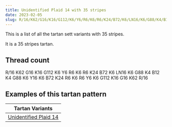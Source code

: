 ```yaml
---
title: Unidentified Plaid 14 with 35 stripes
date: 2023-02-05
slug: R/16/K62/G16/K16/G112/K6/Y6/R6/K6/R6/K24/B72/K6/LN16/K6/G88/K4/B12/K4/G88/K6/Y16/K6/B72/K24/R6/K6/R6/Y6/K6/G112/K16/G16/K62/R/16
---
```

This is a list of all the tartan sett variants with 35 stripes.

It is a 35 stripes tartan.


## Thread count
R/16 K62 G16 K16 G112 K6 Y6 R6 K6 R6 K24 B72 K6 LN16 K6 G88 K4 B12 K4 G88 K6 Y16 K6 B72 K24 R6 K6 R6 Y6 K6 G112 K16 G16 K62 R/16

## Examples of this tartan pattern

| Tartan Variants |
|---------------|
| [Unidentified Plaid 14](/variants/r/16/k62/g16/k16/g112/k6/y6/r6/k6/r6/k24/b72/k6/ln16/k6/g88/k4/b12/k4/g88/k6/y16/k6/b72/k24/r6/k6/r6/y6/k6/g112/k16/g16/k62/r/16-b304080-g008000-k000000-lne0e0e0-rc00000-yf0c000)||
